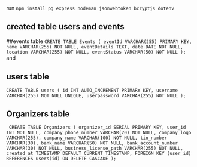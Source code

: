 run `npm install pg express nodeman jsonwebtoken bcryptjs dotenv`

## created table users and events
##events table
`CREATE TABLE Events (
    eventId VARCHAR(255) PRIMARY KEY,
    name VARCHAR(255) NOT NULL,
	eventDetails TEXT,
    date DATE NOT NULL,
    location VARCHAR(255) NOT NULL,
    eventStatus VARCHAR(50) NOT NULL
);`
and 


## users table
`CREATE TABLE users (
    id INT AUTO_INCREMENT PRIMARY KEY,
    username VARCHAR(255) NOT NULL UNIQUE,
    userpassword VARCHAR(255) NOT NULL
);`


## Organizers table
`
CREATE TABLE Organizers (
    organizer_id SERIAL PRIMARY KEY,
    user_id INT NOT NULL,
    company_phone_number VARCHAR(20) NOT NULL,
    company_logo VARCHAR(255),
    company_name VARCHAR(100) NOT NULL,
    tin_number VARCHAR(30),
    bank_name VARCHAR(50) NOT NULL,
    bank_account_number VARCHAR(30) NOT NULL,
    business_license_path VARCHAR(255) NOT NULL,
    created_at TIMESTAMP DEFAULT CURRENT_TIMESTAMP,
    FOREIGN KEY (user_id) REFERENCES users(id) ON DELETE CASCADE
);`

